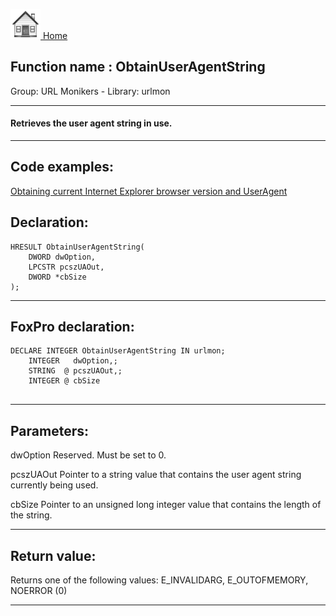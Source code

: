 [<img src="../../images/home.png"> Home ](https://github.com/VFPX/Win32API)  

## Function name : ObtainUserAgentString
Group: URL Monikers - Library: urlmon    
***  


#### Retrieves the user agent string in use.
***  


## Code examples:
[Obtaining current Internet Explorer browser version and UserAgent](../../samples/sample_142.md)  

## Declaration:
```foxpro  
HRESULT ObtainUserAgentString(
	DWORD dwOption,
	LPCSTR pcszUAOut,
	DWORD *cbSize
);  
```  
***  


## FoxPro declaration:
```foxpro  
DECLARE INTEGER ObtainUserAgentString IN urlmon;
	INTEGER   dwOption,;
	STRING  @ pcszUAOut,;
	INTEGER @ cbSize
  
```  
***  


## Parameters:
dwOption
Reserved. Must be set to 0.

pcszUAOut
Pointer to a string value that contains the user agent string currently being used. 

cbSize
Pointer to an unsigned long integer value that contains the length of the string.  
***  


## Return value:
Returns one of the following values: E_INVALIDARG, E_OUTOFMEMORY, NOERROR (0)  
***  

